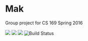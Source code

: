 
# Mak

Group project for CS 169 Spring 2016

<img src="https://codeclimate.com/github/lenawu/mak-169/badges/gpa.svg" />
<img src="https://codeclimate.com/github/lenawu/mak-169/badges/coverage.svg" />
<img src="https://codeclimate.com/github/lenawu/mak-169/badges/issue_count.svg" />
  
<img src="https://travis-ci.org/lenawu/mak-169.svg?branch=master" alt="Build Status" />
  
